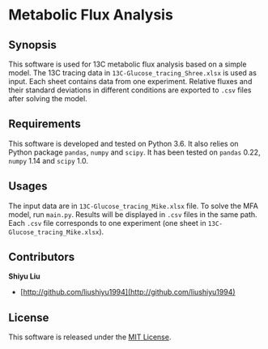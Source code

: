 # Metabolic Flux Analysis

## Synopsis

This software is used for 13C metabolic flux analysis based on a simple model. The 13C tracing data in `13C-Glucose_tracing_Shree.xlsx` is used as input. Each sheet contains data from one experiment. Relative fluxes and their standard deviations in different conditions are exported to `.csv` files after solving the model.

## Requirements

This software is developed and tested on Python 3.6. It also relies on Python package `pandas`, `numpy` and `scipy`. It has been tested on `pandas` 0.22, `numpy` 1.14 and `scipy` 1.0.

## Usages

The input data are in `13C-Glucose_tracing_Mike.xlsx` file. To solve the MFA model, run `main.py`. Results will be displayed in `.csv` files in the same path. Each `.csv` file corresponds to one experiment (one sheet in `13C-Glucose_tracing_Mike.xlsx`).

## Contributors

**Shiyu Liu**

+ [http://github.com/liushiyu1994](http://github.com/liushiyu1994)

## License

This software is released under the [MIT License](LICENSE-MIT).

